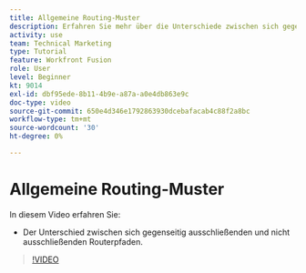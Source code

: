 ```yaml
---
title: Allgemeine Routing-Muster
description: Erfahren Sie mehr über die Unterschiede zwischen sich gegenseitig ausschließenden und nicht ausschließenden Routerpfaden in [!DNL Adobe Workfront Fusion].
activity: use
team: Technical Marketing
type: Tutorial
feature: Workfront Fusion
role: User
level: Beginner
kt: 9014
exl-id: dbf95ede-8b11-4b9e-a87a-a0e4db863e9c
doc-type: video
source-git-commit: 650e4d346e1792863930dcebafacab4c88f2a8bc
workflow-type: tm+mt
source-wordcount: '30'
ht-degree: 0%

---
```


# Allgemeine Routing-Muster

In diesem Video erfahren Sie:

* Der Unterschied zwischen sich gegenseitig ausschließenden und nicht ausschließenden Routerpfaden.

>[!VIDEO](https://video.tv.adobe.com/v/335273/?quality=12&learn=on)
